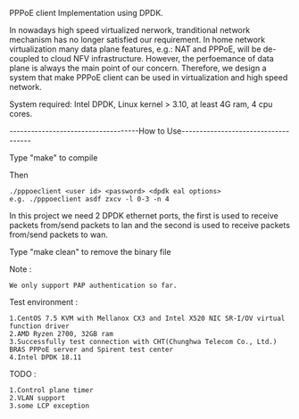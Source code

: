 PPPoE client Implementation using DPDK.

In nowadays high speed virtualized nerwork, tranditional network mechanism has no longer satisfied our requirement. In home network virtualization many data plane features, e.g.: NAT and PPPoE, will be de-coupled to cloud NFV infrastructure. However, the perfoemance of data plane is always the main point of our concern. Therefore, we design a system that make PPPoE client can be used in virtualization and high speed network.

System required: Intel DPDK, Linux kernel > 3.10, at least 4G ram, 4 cpu cores.

------------------------------------How to Use------------------------------------

Type "make" to compile

Then 

	./pppoeclient <user id> <password> <dpdk eal options>
	e.g. ./pppoeclient asdf zxcv -l 0-3 -n 4

In this project we need 2 DPDK ethernet ports, the first is used to receive packets from/send packets to lan and the second is used to receive packets from/send packets to wan.

Type "make clean" to remove the binary file

Note : 

	We only support PAP authentication so far.

Test environment : 

	1.CentOS 7.5 KVM with Mellanox CX3 and Intel X520 NIC SR-I/OV virtual function driver
	2.AMD Ryzen 2700, 32GB ram
	3.Successfully test connection with CHT(Chunghwa Telecom Co., Ltd.) BRAS PPPoE server and Spirent test center
	4.Intel DPDK 18.11

TODO : 

	1.Control plane timer
	2.VLAN support
	3.some LCP exception
